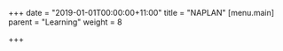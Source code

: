 +++
date = "2019-01-01T00:00:00+11:00"
title = "NAPLAN"
[menu.main]
parent = "Learning"
weight = 8

+++
